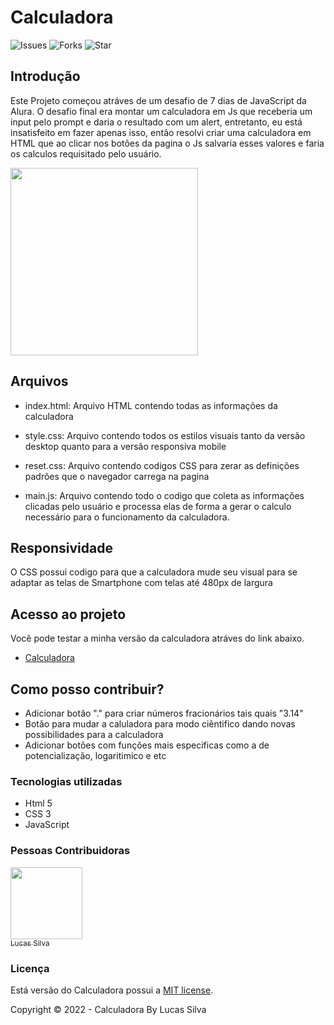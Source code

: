# Calculadora
![Issues](https://img.shields.io/github/issues/Silvaluska/Calculator) ![Forks](https://img.shields.io/github/forks/Silvaluska/Calculator) ![Star](https://img.shields.io/github/stars/Silvaluska/Calculator)
 ## Introdução
 Este Projeto começou atráves de um desafio de 7 dias de JavaScript da Alura. O desafio final era montar um calculadora em Js que receberia um input pelo prompt e daria o resultado com um alert, entretanto, eu está insatisfeito em fazer apenas isso, então resolvi criar uma calculadora em HTML que ao clicar nos botões da pagina o Js salvaria esses valores e faria os calculos requisitado pelo usuário. 

<img src="https://user-images.githubusercontent.com/113150953/198393868-db414d21-ed0e-4469-af1a-c29da3aa68ba.png" width=300 text-align="center">

 ## Arquivos
 - index.html: Arquivo HTML contendo todas as informações da calculadora

 - style.css: Arquivo contendo todos os estilos visuais tanto da versão desktop quanto para a versão responsiva mobile

 - reset.css: Arquivo contendo codigos CSS para zerar as definições padrões que o navegador carrega na pagina

 - main.js: Arquivo contendo todo o codigo que coleta as informações clicadas pelo usuário e processa elas de forma a gerar o calculo necessário para o funcionamento da calculadora.

 ## Responsividade
 O CSS possui codigo para que a calculadora mude seu visual para se adaptar as telas de Smartphone com telas até 480px de largura

 ## Acesso ao projeto
 Você pode testar a minha versão da calculadora atráves do link abaixo. 

 - [Calculadora](https://silvaluska.github.io/Calculator/)

 ## Como posso contribuir?
 - Adicionar botão "." para criar números fracionários tais quais "3.14"
 - Botão para mudar a caluladora para modo ciêntifico dando novas possibilidades para a calculadora
 - Adicionar botões com funções mais especificas como a de potencialização, logaritimico e etc

### Tecnologias utilizadas
- Html 5
- CSS 3
- JavaScript

### Pessoas Contribuidoras
[<img src="https://avatars.githubusercontent.com/u/113150953?v=4" width=115><br><sub>Lucas Silva</sub>](https://github.com/Silvaluska)

### Licença
Está versão do Calculadora possui a [MIT license](https://pt.wikipedia.org/wiki/Licen%C3%A7a_MIT).

Copyright ©️ 2022 - Calculadora By Lucas Silva

